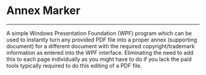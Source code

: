 # Annex Marker
---
A simple Windows Presentation Foundation (WPF) program which can be used to instantly turn any provided PDF file into a proper annex (supporting document) for a different document with the required copyright/trademark information as entered into the WPF interface. Eliminating the need to add this to each page individually as you might have to do if you lack the paid tools typically required to do this editing of a PDF file.

